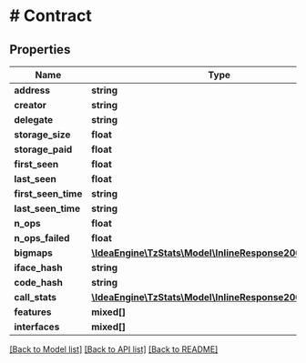 # # Contract

## Properties

Name | Type | Description | Notes
------------ | ------------- | ------------- | -------------
**address** | **string** |  |
**creator** | **string** |  |
**delegate** | **string** |  |
**storage_size** | **float** |  |
**storage_paid** | **float** |  |
**first_seen** | **float** |  |
**last_seen** | **float** |  |
**first_seen_time** | **string** |  |
**last_seen_time** | **string** |  |
**n_ops** | **float** |  |
**n_ops_failed** | **float** |  |
**bigmaps** | [**\IdeaEngine\TzStats\Model\InlineResponse2007Bigmaps**](InlineResponse2007Bigmaps.md) |  |
**iface_hash** | **string** |  |
**code_hash** | **string** |  |
**call_stats** | [**\IdeaEngine\TzStats\Model\InlineResponse2007CallStats**](InlineResponse2007CallStats.md) |  |
**features** | **mixed[]** |  |
**interfaces** | **mixed[]** |  |

[[Back to Model list]](../../README.md#models) [[Back to API list]](../../README.md#endpoints) [[Back to README]](../../README.md)
